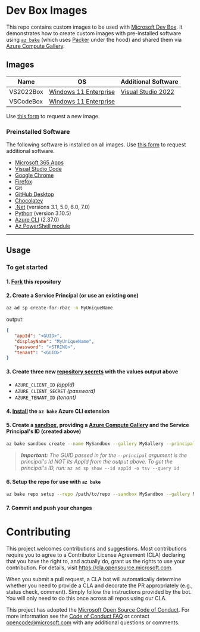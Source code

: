 # Dev Box Images

This repo contains custom images to be used with [Microsoft Dev Box](https://techcommunity.microsoft.com/t5/azure-developer-community-blog/introducing-microsoft-dev-box/ba-p/3412063).  It demonstrates how to create custom images with pre-installed software using [`az bake`][az-bake] (which uses [Packer](https://www.packer.io/) under the hood) and shared them via [Azure Compute Gallery][az-gallery].

## Images

| Name      | OS                             | Additional Software                                          |
| --------- | ------------------------------ | -------------------------------------------------------------|
| VS2022Box | [Windows 11 Enterprise][win11] | [Visual Studio 2022](https://visualstudio.microsoft.com/vs/) |
| VSCodeBox | [Windows 11 Enterprise][win11] |                                                              |

Use [this form](/../../issues/new?assignees=colbylwilliams&labels=image&template=request_image.yml&title=%5BImage%5D%3A+) to request a new image.

### Preinstalled Software

The following software is installed on all images. Use [this form](/../../issues/new?assignees=colbylwilliams&labels=software&template=request_software.yml&title=%5BSoftware%5D%3A+) to request additional software.

- [Microsoft 365 Apps](https://www.microsoft.com/en-us/microsoft-365/products-apps-services)
- [Visual Studio Code](https://code.visualstudio.com/)
- [Google Chrome](https://www.google.com/chrome/)
- [Firefox](https://www.mozilla.org/en-US/firefox/new/)
- Git
- [GitHub Desktop](https://desktop.github.com/)
- [Chocolatey](https://chocolatey.org/)
- [.Net](https://dotnet.microsoft.com/en-us/) (versions 3.1, 5.0, 6.0, 7.0)
- [Python](https://www.python.org/) (version 3.10.5)
- [Azure CLI](https://docs.microsoft.com/en-us/cli/azure/what-is-azure-cli) (2.37.0)
- [Az PowerShell module](https://docs.microsoft.com/en-us/powershell/azure/what-is-azure-powershell)

---

## Usage

### To get started

#### 1. [Fork][fork] this repository

#### 2. Create a Service Principal (or use an existing one)

```sh
az ad sp create-for-rbac -n MyUniqueName
```

output:

```json
{
   "appId": "<GUID>",
   "displayName": "MyUniqueName",
   "password": "<STRING>",
   "tenant": "<GUID>"
}
```

#### 3. Create three new [repository secrets][repo-secrets] with the values output above

- `AZURE_CLIENT_ID` _(appId)_
- `AZURE_CLIENT_SECRET` _(password)_
- `AZURE_TENANT_ID` _(tenant)_

#### 4. [Install][az-bake-install] the `az bake` Azure CLI extension

#### 5. Create a [sandbox][az-bake-sandbox], providing a [Azure Compute Gallery][az-gallery] and the Service Principal's ID (created above)

```sh
az bake sandbox create --name MySandbox --gallery MyGallery --principal 00000000-0000-0000-0000-000000000000
```

> _**Important:** The GUID passed in for the `--principal` argument is the principal's Id NOT its AppId from the output above. To get the principal's ID, run:_  `az ad sp show --id appId -o tsv --query id`

#### 6. Setup the repo for use with `az bake`

```sh
az bake repo setup --repo /path/to/repo --sandbox MySandbox --gallery MyGallery
```

#### 7. Commit and push your changes

# Contributing

This project welcomes contributions and suggestions.  Most contributions require you to agree to a
Contributor License Agreement (CLA) declaring that you have the right to, and actually do, grant us
the rights to use your contribution. For details, visit <https://cla.opensource.microsoft.com>.

When you submit a pull request, a CLA bot will automatically determine whether you need to provide
a CLA and decorate the PR appropriately (e.g., status check, comment). Simply follow the instructions
provided by the bot. You will only need to do this once across all repos using our CLA.

This project has adopted the [Microsoft Open Source Code of Conduct](https://opensource.microsoft.com/codeofconduct/).
For more information see the [Code of Conduct FAQ](https://opensource.microsoft.com/codeofconduct/faq/) or
contact [opencode@microsoft.com](mailto:opencode@microsoft.com) with any additional questions or comments.

[win11]:https://www.microsoft.com/en-us/microsoft-365/windows/windows-11-enterprise
[fork]:https://docs.github.com/en/get-started/quickstart/fork-a-repo
[az-gallery]:https://docs.microsoft.com/en-us/azure/virtual-machines/shared-image-galleries?tabs=azure-cli
[az-bake]:https://github.com/colbylwilliams/az-bake
[az-bake-install]:https://github.com/colbylwilliams/az-bake#install
[az-bake-sandbox]:https://github.com/colbylwilliams/az-bake#sandbox
[repo-secrets]:https://docs.github.com/en/actions/security-guides/encrypted-secrets#creating-encrypted-secrets-for-a-repository
